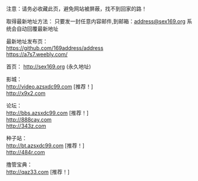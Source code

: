注意：请务必收藏此页，避免网站被屏蔽，找不到回家的路！

取得最新地址方法： 只要发一封任意内容邮件,到邮箱：address@sex169.org 系统会自动回覆最新地址 

最新地址发布页：<br />
https://github.com/169address/address<br />
https://a7s7.weebly.com/ <br />

首页： http://sex169.org (永久地址) 

影城：<br />
http://video.azsxdc99.com \[推荐！\] <br />
http://x9x2.com <br />

论坛： <br />
http://bbs.azsxdc99.com \[推荐！\]<br />
http://888cay.com<br />
http://343z.com<br />

种子站：<br />
http://bt.azsxdc99.com \[推荐！\]<br />
http://484r.com<br />

撸管宝典：<br />
http://qaz33.com \[推荐！\]
